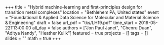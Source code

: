 +++
title = "Hybrid machine-learning and first-principles design for transition metal complexes"
location = "Bethlehem PA, United states"
event = "Foundational & Applied Data Science for Molecular and Material Science & Engineering"
draft = false
url_pdf = "tks/LH19.pdf"
time_start = 2019-05-22T13:00:00
all_day = false
authors = ["Jon Paul Janet", "Chenru Duan", "Aditya Nandy", "Heather Kulik"]
featured = true
projects = []
tags = []
slides = ""
math = true
+++